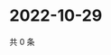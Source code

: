 # 2022-10-29

共 0 条

<!-- BEGIN WEIBO -->
<!-- 最后更新时间 Sat Oct 29 2022 06:04:17 GMT+0800 (China Standard Time) -->

<!-- END WEIBO -->
